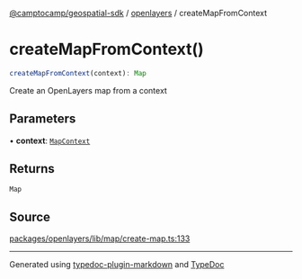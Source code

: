 [@camptocamp/geospatial-sdk](../../index.md) / [openlayers](../index.md) / createMapFromContext

# createMapFromContext()

```ts
createMapFromContext(context): Map
```

Create an OpenLayers map from a context

## Parameters

• **context**: [`MapContext`](../../core/interfaces/MapContext.md)

## Returns

`Map`

## Source

[packages/openlayers/lib/map/create-map.ts:133](https://github.com/jahow/geospatial-sdk/blob/dbfbbb6/packages/openlayers/lib/map/create-map.ts#L133)

***

Generated using [typedoc-plugin-markdown](https://www.npmjs.com/package/typedoc-plugin-markdown) and [TypeDoc](https://typedoc.org/)
